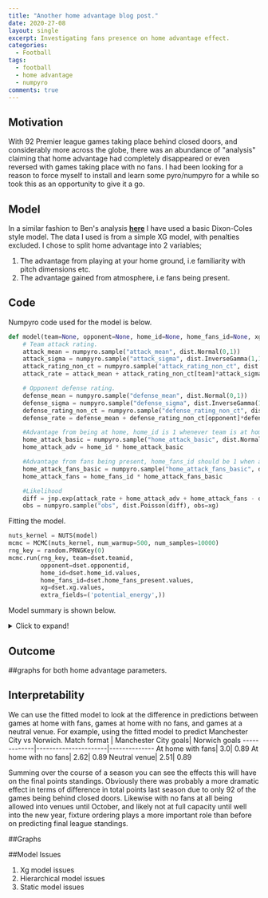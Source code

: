 ```yaml
---
title: "Another home advantage blog post."
date: 2020-27-08
layout: single
excerpt: Investigating fans presence on home advantage effect.
categories:
  - Football
tags:
  - football
  - home advantage
  - numpyro
comments: true
---
```


## Motivation
With 92 Premier league games taking place behind closed doors, and considerably more across the globe, there was an abundance of "analysis" claiming that home advantage had completely disappeared or even reversed with games taking place with no fans.
I had been looking for a reason to force myself to install and learn some pyro/numpyro for a while so took this as an opportunity to give it a go.

## Model
In a similar fashion to Ben's analysis [**here**](http://www.statsandsnakeoil.com/2020/07/27/estimating-the-disruption-to-home-advantage/) I have used a basic Dixon-Coles style model.
The data I used is from a simple XG model, with penalties excluded.
I chose to split home advantage into 2 variables;
1.  The advantage from playing at your home ground, i.e familiarity with pitch dimensions etc.
2.  The advantage gained from atmosphere, i.e fans being present.

## Code
Numpyro code used for the model is below.
``` python
def model(team=None, opponent=None, home_id=None, home_fans_id=None, xg=None):
    # Team attack rating.
    attack_mean = numpyro.sample("attack_mean", dist.Normal(0,1))
    attack_sigma = numpyro.sample("attack_sigma", dist.InverseGamma(1,1))
    attack_rating_non_ct = numpyro.sample("attack_rating_non_ct", dist.Normal(0,1).expand([len(set(team))]))
    attack_rate = attack_mean + attack_rating_non_ct[team]*attack_sigma

    # Opponent defense rating.
    defense_mean = numpyro.sample("defense_mean", dist.Normal(0,1))
    defense_sigma = numpyro.sample("defense_sigma", dist.InverseGamma(1,1))
    defense_rating_non_ct = numpyro.sample("defense_rating_non_ct", dist.Normal(0,1).expand([len(set(opponent))]))
    defense_rate = defense_mean + defense_rating_non_ct[opponent]*defense_sigma

    #Advantage from being at home, home_id is 1 whenever team is at home.
    home_attack_basic = numpyro.sample("home_attack_basic", dist.Normal(0,1))
    home_attack_adv = home_id * home_attack_basic

    #Advantage from fans being present, home_fans_id should be 1 when at home and fans are present and 0 when at home with no fans.
    home_attack_fans_basic = numpyro.sample("home_attack_fans_basic", dist.Normal(0,1))
    home_attack_fans = home_fans_id * home_attack_fans_basic

    #Likelihood
    diff = jnp.exp(attack_rate + home_attack_adv + home_attack_fans - defense_rate)
    obs = numpyro.sample("obs", dist.Poisson(diff), obs=xg)
```
    
Fitting the model.
``` python
nuts_kernel = NUTS(model)
mcmc = MCMC(nuts_kernel, num_warmup=500, num_samples=10000)
rng_key = random.PRNGKey(0)
mcmc.run(rng_key, team=dset.teamid,
         opponent=dset.opponentid,
         home_id=dset.home_id.values,
         home_fans_id=dset.home_fans_present.values,
         xg=dset.xg.values,
         extra_fields=('potential_energy',))
```
Model summary is shown below.
<details>
  <summary>Click to expand!</summary>
  
parameter|meanstd|median|5.0%|95.0%|n_eff|r_hat
---------|-------|------|----|-----|-----|----
attack_mean|0.15  |    0.71   |   0.15   |  -0.98|      1.34  | 6154.75  |    1.00
attack_sigma|0.23   |   0.05  |    0.23  |    0.16  |    0.32 |  3912.60   |   1.00
attack_rating_non_ct[0]|      1.10   |   0.52   |   1.09   |   0.25  |    1.95 |  8374.52   |   1.00
attack_rating_non_ct[1]|     -0.91  |    0.59   |  -0.91   |  -1.90   |   0.01  |11941.38   |   1.00
attack_rating_non_ct[2]|      2.02   |   0.54  |    2.01   |   1.12   |   2.89  | 5925.03   |   1.00
attack_rating_non_ct[3]|     -0.14   |   0.55   |  -0.13   |  -1.06   |   0.75  | 9457.09   |   1.00
attack_rating_non_ct[4]|     -0.49    |  0.57   |  -0.48   |  -1.44   |   0.42  |12434.17   |   1.00
attack_rating_non_ct[5]|     -0.23    |  0.56   |  -0.22   |  -1.12   |   0.72  | 9777.81   |   1.00
attack_rating_non_ct[6]|     -0.18   |   0.55   |  -0.18   |  -1.08   |   0.72  |10686.36   |   1.00
attack_rating_non_ct[7]|      0.14   |   0.56   |   0.14   |  -0.77   |   1.07  | 8658.60   |   1.00
attack_rating_non_ct[8]|      0.17   |   0.54   v   0.17   |  -0.68   |   1.07  |10056.12   |   1.00
attack_rating_non_ct[9]|     -1.17   |   0.60   |  -1.15   |  -2.17   |  -0.23  | 9568.23   |   1.00
attack_rating_non_ct[10]|     -0.40   |   0.57  |   -0.40  |   -1.29  |    0.56 | 11249.37  |    1.00
attack_rating_non_ct[11]|     -0.20    |  0.55  |   -0.19  |   -1.11  |    0.69 | 10754.30  |    1.00
attack_rating_non_ct[12]|     -0.28    |  0.57  |   -0.27  |   -1.20  |    0.68 |  9816.47  |    1.00
attack_rating_non_ct[13]|     -0.28    |  0.55  |   -0.27  |   -1.21  |    0.60 | 10558.21  |    1.00
attack_rating_non_ct[14]|     -0.21    |  0.55   |  -0.20  |   -1.10  |    0.70 | 11570.03  |    1.00
attack_rating_non_ct[15]|     -0.79    |  0.58   |  -0.77  |   -1.72  |    0.19 | 11271.00  |    1.00
attack_rating_non_ct[16]|      0.17     | 0.54   |   0.17  |   -0.76  |    1.02 | 10302.04  |    1.00
attack_rating_non_ct[17]|      0.45    |  0.54   |   0.45  |   -0.48  |    1.27 |  9607.86  |    1.00
attack_rating_non_ct[18]|      1.05    |  0.53   |   1.04  |    0.22  |    1.93 |  7911.13  |    1.00
attack_rating_non_ct[19]|      0.18    |  0.54   |   0.18  |   -0.70  |    1.07 |  9922.93  |    1.00
defense_mean|     -0.13  |    0.71   |  -0.14   |  -1.28   |   1.04  | 6149.20  |    1.00
defense_sigma|      0.20  |    0.05  |    0.20  |    0.13  |    0.28 |  5284.83  |    1.00
defense_rating_non_ct[0]|      0.71   |   0.62   |   0.69  |   -0.36   |   1.67  |11623.39   |   1.00
defense_rating_non_ct[1]|     -0.84   |   0.58   |  -0.83  |   -1.80   |   0.09  |10142.58   |   1.00
defense_rating_non_ct[2]|      0.99   |   0.63   |   0.96  |   -0.03   |   2.03  |14904.24   |   1.00
defense_rating_non_ct[3]|     -0.76   |   0.57   |  -0.75  |   -1.69   |   0.19  |11255.41   |   1.00
defense_rating_non_ct[4]|     -0.56   |   0.58   |  -0.56  |   -1.51   |   0.40  |10068.25   |   1.00
defense_rating_non_ct[5]|     -0.12   |   0.59   |  -0.12  |   -1.08   |   0.84  |14353.28   |   1.00
defense_rating_non_ct[6]|      0.10   |   0.60   |   0.09  |   -0.84   |   1.12  |11902.51   |   1.00
defense_rating_non_ct[7]|     -0.27   |   0.58   |  -0.28  |   -1.25   |   0.66  |11552.72   |   1.00
defense_rating_non_ct[8]|      0.34   |   0.61   |   0.33  |   -0.66   |   1.34  |14602.78   |   1.00
defense_rating_non_ct[9]|     -0.46   |   0.57   |  -0.46  |   -1.40   |   0.49  |11981.43   |   1.00
defense_rating_non_ct[10]|     -0.16  |    0.59  |   -0.17 |    -1.15  |    0.79 | 14187.21  |    1.00
defense_rating_non_ct[11]|     -0.41  |    0.59  |   -0.42 |    -1.37  |    0.55 | 10279.23  |    1.00
defense_rating_non_ct[12]|     -1.02  |    0.57  |   -1.01 |    -1.96  |   -0.11 | 13133.95  |    1.00
defense_rating_non_ct[13]|      0.09   |   0.61  |    0.08 |    -0.92  |    1.07 | 16097.16  |    1.00
defense_rating_non_ct[14]|     -0.10   |   0.59  |   -0.10 |    -1.09  |    0.86 | 10490.95  |    1.00
defense_rating_non_ct[15]|     -0.86   |   0.58  |   -0.86 |    -1.81  |    0.09 | 11439.39  |    1.00
defense_rating_non_ct[16]|      1.08   |   0.64  |    1.07 |     0.07  |    2.15 | 14859.41  |    1.00
defense_rating_non_ct[17]|      0.76   |   0.63  |    0.75 |    -0.22  |    1.84 | 11756.59  |    1.00
defense_rating_non_ct[18]|      0.64   |   0.62  |    0.63 |    -0.35  |    1.68 | 14086.64  |    1.00
defense_rating_non_ct[19]|      0.92   |   0.63  |    0.91 |    -0.08  |    1.98 | 11068.81  |    1.00
home_attack_basic|      0.04    |  0.10  |    0.04   |  -0.12   |   0.20   |8807.34   |   1.00
home_attack_fans_basic|      0.14 |     0.10    |  0.14   |  -0.02 |     0.30 | 8699.55  |    1.00
</details>

    
## Outcome
##graphs for both home advantage parameters.
  
  
## Interpretability 
We can use the fitted model to look at the difference in predictions between games at home with fans, games at home with no fans, and games at a neutral venue.
For example, using the fitted model to predict Manchester City vs Norwich.
Match format | Manchester City goals| Norwich goals
-------------|----------------------|--------------
At home with fans| 3.0| 0.89
At home with no fans| 2.62| 0.89
Neutral venue| 2.51| 0.89

Summing over the course of a season you can see the effects this will have on the final points standings.
Obviously there was probably a more dramatic effect in terms of difference in total points last season due to only 92 of the games being behind closed doors.
Likewise with no fans at all being allowed into venues until October, and likely not at full capacity until well into the new year, fixture ordering plays a more important role than before on predicting final league standings.


##Graphs

##Model Issues

1. Xg model issues
2. Hierarchical model issues
3. Static model issues
